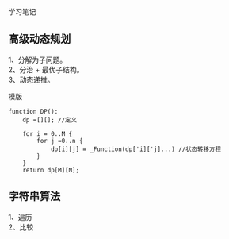学习笔记

## 高级动态规划
1、分解为子问题。  
2、分治 + 最优子结构。  
3、动态递推。  

模版
```
function DP():
    dp =[][]; //定义 
    
    for i = 0..M {
        for j =0..n {
            dp[i][j] = _Function(dp['i]['j]...) //状态转移方程
        }
    }
    return dp[M][N];
```

## 字符串算法
1、遍历  
2、比较  

